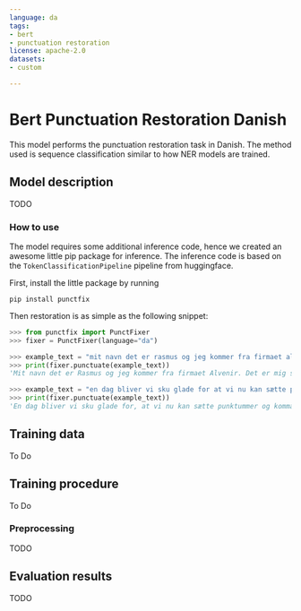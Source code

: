 ```yaml
---
language: da
tags:
- bert
- punctuation restoration
license: apache-2.0
datasets:
- custom

---
```


# Bert Punctuation Restoration Danish
This model performs the punctuation restoration task in Danish. The method used is sequence classification similar to how NER models
are trained.

## Model description
TODO

### How to use
The model requires some additional inference code, hence we created an awesome little pip package for inference. 
The inference code is based on the `TokenClassificationPipeline` pipeline from huggingface. 

First, install the little package by running 

```
pip install punctfix
```
Then restoration is as simple as the following snippet:

```python
>>> from punctfix import PunctFixer
>>> fixer = PunctFixer(language="da")

>>> example_text = "mit navn det er rasmus og jeg kommer fra firmaet alvenir det er mig som har trænet denne lækre model"
>>> print(fixer.punctuate(example_text))
'Mit navn det er Rasmus og jeg kommer fra firmaet Alvenir. Det er mig som har trænet denne lækre model.'

>>> example_text = "en dag bliver vi sku glade for at vi nu kan sætte punktummer og kommaer i en sætning det fungerer da meget godt ikke"
>>> print(fixer.punctuate(example_text)) 
'En dag bliver vi sku glade for, at vi nu kan sætte punktummer og kommaer i en sætning. Det fungerer da meget godt, ikke?'
```

## Training data
To Do
 
## Training procedure
To Do

### Preprocessing

TODO

## Evaluation results
TODO
